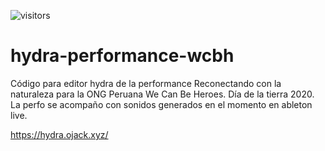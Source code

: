  ![visitors](https://visitor-badge.laobi.icu/badge?page_id=BarrioFluido.hydra-performance-wcbh) 

# hydra-performance-wcbh
Código para editor hydra de la performance Reconectando con la naturaleza para la ONG Peruana We Can Be Heroes. Día de la tierra 2020.
La perfo se acompaño con sonidos generados en el momento en ableton live. 

https://hydra.ojack.xyz/

